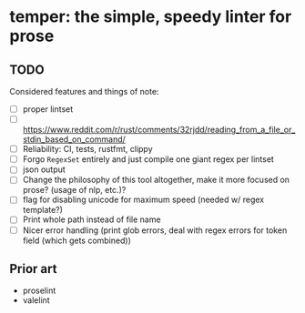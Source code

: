 # temper: the simple, speedy linter for prose

## TODO
Considered features and things of note:
- [ ] proper lintset
- [ ] https://www.reddit.com/r/rust/comments/32rjdd/reading_from_a_file_or_stdin_based_on_command/
- [ ] Reliability: CI, tests, rustfmt, clippy
- [ ] Forgo `RegexSet` entirely and just compile one giant regex per lintset
- [ ] json output
- [ ] Change the philosophy of this tool altogether, make it more focused on prose? (usage of nlp, etc.)?
- [ ] flag for disabling unicode for maximum speed (needed w/ regex template?)
- [ ] Print whole path instead of file name
- [ ] Nicer error handling (print glob errors, deal with regex errors for token field (which gets combined))

## Prior art
- proselint
- valelint